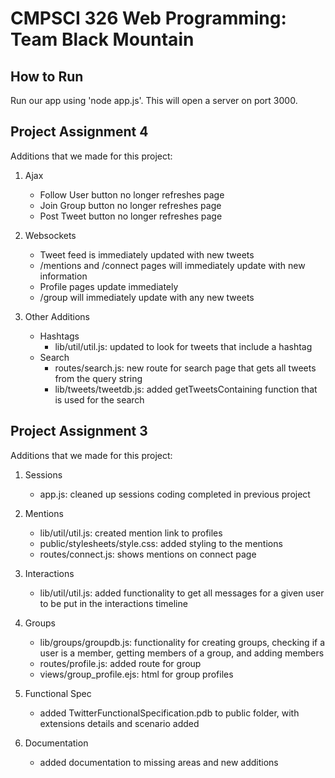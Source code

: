 # CMPSCI 326 Web Programming: Team Black Mountain

## How to Run
Run our app using 'node app.js'. This will open a server on port 3000.

## Project Assignment 4
Additions that we made for this project:

1. Ajax
   - Follow User button no longer refreshes page
   - Join Group button no longer refreshes page
   - Post Tweet button no longer refreshes page

2. Websockets
   - Tweet feed is immediately updated with new tweets
   - /mentions and /connect pages will immediately update with new information
   - Profile pages update immediately
   - /group will immediately update with any new tweets

3. Other Additions
   - Hashtags
      - lib/util/util.js: updated to look for tweets that include a hashtag
   - Search 
      - routes/search.js: new route for search page that gets all tweets from the query string
      - lib/tweets/tweetdb.js: added getTweetsContaining function that is used for the search

## Project Assignment 3
Additions that we made for this project:

1. Sessions
   - app.js: cleaned up sessions coding completed in previous project

2. Mentions
   - lib/util/util.js: created mention link to profiles
   - public/stylesheets/style.css: added styling to the mentions
   - routes/connect.js: shows mentions on connect page

3. Interactions
   - lib/util/util.js: added functionality to get all messages for a given user to be put in the interactions timeline

4. Groups
   - lib/groups/groupdb.js: functionality for creating groups, checking if a user is a member, getting members of a group, and adding members
   - routes/profile.js: added route for group 
   - views/group_profile.ejs: html for group profiles

5. Functional Spec
   - added TwitterFunctionalSpecification.pdb to public folder, with extensions details and scenario added

6. Documentation
   - added documentation to missing areas and new additions
